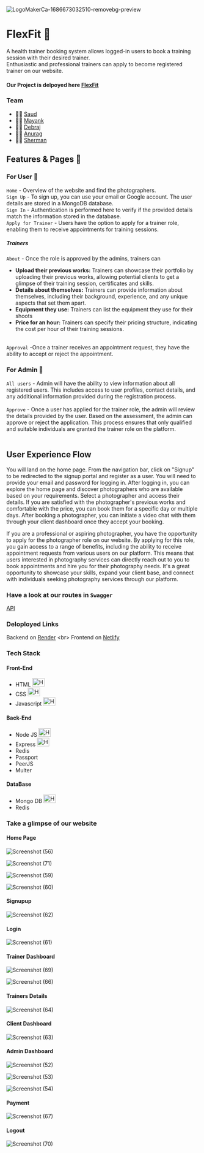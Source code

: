 ![LogoMakerCa-1686673032510-removebg-preview](https://github.com/mohammadsaud-0110/chic-smell-305/assets/112760057/013094ff-5189-4456-a4a3-15f3a2abbbd3)


# FlexFit :runner:

A health trainer booking system allows logged-in users to book a training session with their desired trainer. <br>
Enthusiastic and professional trainers can apply to become registered trainer on our website.

#### Our Project is delpoyed here [FlexFit](https://bookmyshoot.netlify.app/)

### Team 
- :man_technologist: [Saud](https://www.linkedin.com/in/mdsaud/)
- :man_technologist: [Mayank](https://www.linkedin.com/in/mayank-kiran-khobragade/)
- :man_technologist: [Debraj](https://www.linkedin.com/in/debrajj/)
- :man_technologist: [Anurag](https://www.linkedin.com/in/anuragsingh1109/)
- :man_technologist: [Sherman](https://www.linkedin.com/in/sharman-debnath-8878a8205/)


## Features & Pages :page_facing_up:

### For User 	:adult:
`Home` - Overview of the website and find the photographers. <br>
`Sign Up` -  To sign up, you can use your email or Google account. The user details are stored in a MongoDB database. <br>
`Sign In` - Authentication is performed here to verify if the provided details match the information stored in the database. <br>
`Apply for Trainer` - Users have the option to apply for a trainer role, enabling them to receive appointments for training sessions. <br>

##### Trainers
`About` - Once the role is approved by the admins, trainers can 
- **Upload their previous works:** Trainers can showcase their portfolio by uploading their previous works, allowing potential clients to get a glimpse of their training session, certificates and skills. 
- **Details about themselves:** Trainers can provide information about themselves, including their background, experience, and any unique aspects that set them apart.
- **Equipment they use:** Trainers can list the equipment they use for their shoots
- **Price for an hour:** Trainers can specify their pricing structure, indicating the cost per hour of their training sessions.  <br> <br>

`Approval` -Once a trainer receives an appointment request, they have the ability to accept or reject the appointment. 

### For Admin 	:guard:
`All users` - Admin will have the ability to view information about all registered users. This includes access to user profiles, contact details, and any additional information provided during the registration process. <br> <br>
`Approve` - Once a user has applied for the trainer role, the admin will review the details provided by the user. Based on the assessment, the admin can approve or reject the application. This process ensures that only qualified and suitable individuals are granted the trainer role on the platform. <br> <br>

## User Experience Flow
You will land on the home page. From the navigation bar, click on "Signup" to be redirected to the signup portal and register as a user. You will need to provide your email and password for logging in. After logging in, you can explore the home page and discover photographers who are available based on your requirements. Select a photographer and access their details. If you are satisfied with the photographer's previous works and comfortable with the price, you can book them for a specific day or multiple days. After booking a photographer, you can initiate a video chat with them through your client dashboard once they accept your booking.

If you are a professional or aspiring photographer, you have the opportunity to apply for the photographer role on our website. By applying for this role, you gain access to a range of benefits, including the ability to receive appointment requests from various users on our platform. This means that users interested in photography services can directly reach out to you to book appointments and hire you for their photography needs. It's a great opportunity to showcase your skills, expand your client base, and connect with individuals seeking photography services through our platform.

### Have a look at our routes in `Swagger`

[API](https://flexfit.onrender.com/apidocs/)


### Deloployed Links
Backend on [Render]([https://flexfit.onrender.com](https://rich-tan-cougar-tux.cyclic.app)) <br>
Frontend on [Netlify](https://bookmyshoot.netlify.app/)


### Tech Stack

#### Front-End
-  HTML <img src="https://raw.githubusercontent.com/get-icon/geticon/fc0f660daee147afb4a56c64e12bde6486b73e39/icons/html-5.svg" alt="HTML Icon" width="32" height="22">
-  CSS  <img src="https://raw.githubusercontent.com/get-icon/geticon/fc0f660daee147afb4a56c64e12bde6486b73e39/icons/css-3.svg" alt="HTML Icon" width="32" height="22">
-  Javascript  <img src="https://raw.githubusercontent.com/get-icon/geticon/fc0f660daee147afb4a56c64e12bde6486b73e39/icons/javascript.svg" alt="HTML Icon" width="32" height="22">

#### Back-End
-  Node JS  <img src="https://raw.githubusercontent.com/get-icon/geticon/fc0f660daee147afb4a56c64e12bde6486b73e39/icons/nodejs.svg" alt="HTML Icon" width="32" height="22">
-  Express  <img src="https://raw.githubusercontent.com/get-icon/geticon/fc0f660daee147afb4a56c64e12bde6486b73e39/icons/express.svg" alt="HTML Icon" width="32" height="22">
-  Redis
-  Passport
-  PeerJS
-  Multer

#### DataBase
-  Mongo DB  <img src="https://raw.githubusercontent.com/get-icon/geticon/fc0f660daee147afb4a56c64e12bde6486b73e39/icons/mongodb-icon.svg" alt="HTML Icon" width="32" height="22">
-  Redis

### Take a glimpse of our website

#### Home Page

![Screenshot (56)](https://github.com/mohammadsaud-0110/chic-smell-305/assets/115496150/9de7a3bb-b1a9-4b90-b34e-df154669dc4c)

![Screenshot (71)](https://github.com/mohammadsaud-0110/chic-smell-305/assets/115496150/0ec9c338-27d8-485b-8e32-ef1b282e794f)

![Screenshot (59)](https://github.com/mohammadsaud-0110/chic-smell-305/assets/115496150/27382c9b-7644-4c8d-b813-12e3f707d86f)

![Screenshot (60)](https://github.com/mohammadsaud-0110/chic-smell-305/assets/115496150/9930f91c-d405-48ff-aced-f248ff323310)

#### Signupup

![Screenshot (62)](https://github.com/mohammadsaud-0110/chic-smell-305/assets/115496150/c6d68666-62b3-467a-bfb1-ced57ab51e84)

#### Login

![Screenshot (61)](https://github.com/mohammadsaud-0110/chic-smell-305/assets/115496150/bee8217a-d5b8-4b28-bffd-87c6cad2c3a8)

#### Trainer Dashboard

![Screenshot (69)](https://github.com/mohammadsaud-0110/chic-smell-305/assets/115496150/4445cc51-b98d-401e-845d-12ba8b88863c)

![Screenshot (66)](https://github.com/mohammadsaud-0110/chic-smell-305/assets/115496150/e192c491-778f-4e77-bb72-b29fb72e25d8)

#### Trainers Details

![Screenshot (64)](https://github.com/mohammadsaud-0110/chic-smell-305/assets/115496150/8a521e76-6419-4c8f-96b3-f9323c2a4621)

#### Client Dashboard

![Screenshot (63)](https://github.com/mohammadsaud-0110/chic-smell-305/assets/115496150/0ad860da-59e5-4142-9113-fa67edb3d493)

#### Admin Dashboard

![Screenshot (52)](https://github.com/mohammadsaud-0110/chic-smell-305/assets/115496150/562a7c91-570c-4bc5-b18d-e4cffea91c06)

![Screenshot (53)](https://github.com/mohammadsaud-0110/chic-smell-305/assets/115496150/789fdf1d-2162-44f7-baf4-57fb4965c4f3)

![Screenshot (54)](https://github.com/mohammadsaud-0110/chic-smell-305/assets/115496150/29b62844-ce91-436c-8b91-c8d82a29f8dd)

#### Payment

![Screenshot (67)](https://github.com/mohammadsaud-0110/chic-smell-305/assets/115496150/2bffc955-f7b7-4eb5-89ac-f574d8fa4d88)

#### Logout

![Screenshot (70)](https://github.com/mohammadsaud-0110/chic-smell-305/assets/115496150/6d3765bf-7177-4167-bf3d-c6a13b12bb6d)
